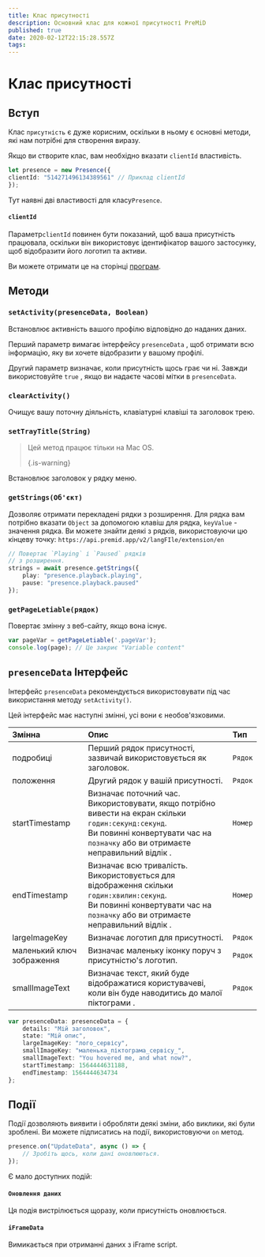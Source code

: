 ```yaml
---
title: Клас присутності
description: Основний клас для кожної присутності PreMiD
published: true
date: 2020-02-12T22:15:28.557Z
tags:
---
```


# Клас присутності

## Вступ

Клас `присутність` є дуже корисним, оскільки в ньому є основні методи, які нам потрібні для створення виразу.

 Якщо ви створите клас, вам необхідно вказати `clientId` властивість.

```typescript
let presence = new Presence({
clientId: "514271496134389561" // Приклад clientId
});
```

Тут наявні дві властивості для класу`Presence`.

#### `clientId`

Параметр`clientId` повинен бути показаний, щоб ваша присутність працювала, оскільки він використовує ідентифікатор вашого застосунку, щоб відобразити його логотип та активи.

Ви можете отримати це на сторінці [програм](https://discordapp.com/developers/applications).

## Методи

### `setActivity(presenceData, Boolean)`

Встановлює активність вашого профілю відповідно до наданих даних.

Перший параметр вимагає інтерфейсу `presenceData` , щоб отримати всю інформацію, яку ви хочете відобразити у вашому профілі.

Другий параметр визначає, коли присутність щось грає чи ні. Завжди використовуйте `true` , якщо ви надаєте часові мітки в `presenceData`.

### `clearActivity()`

Очищує вашу поточну діяльність, клавіатурні клавіші та заголовок трею.

### `setTrayTitle(String)`

> Цей метод працює тільки на Mac OS. 
> 
> {.is-warning}

Встановлює заголовок у рядку меню.

### `getStrings(Об'єкт)`

Дозволяє отримати перекладені рядки з розширення. Для рядка вам потрібно вказати `Object` за допомогою клавіш для рядка, `keyValue` - значення рядка. Ви можете знайти деякі з рядків, використовуючи цю кінцеву точку: `https://api.premid.app/v2/langFIle/extension/en`

```typescript
// Повертає `Playing` і `Paused` рядків
// з розширення.
strings = await presence.getStrings({
    play: "presence.playback.playing",
    pause: "presence.playback.paused"
});
```

### `getPageLetiable(рядок)`

Повертає змінну з веб-сайту, якщо вона існує.

```typescript
var pageVar = getPageLetiable('.pageVar');
console.log(page); // Це закриє "Variable content"
```

## `presenceData` Інтерфейс

Інтерфейс `presenceData` рекомендується використовувати під час використання методу `setActivity()`.

Цей інтерфейс має наступні змінні, усі вони є необов'язковими.

<table>
  <thead>
    <tr>
      <th style="text-align:left">Змінна</th>
      <th style="text-align:left">Опис</th>
      <th style="text-align:left">Тип</th>
    </tr>
  </thead>
  <tbody>
    <tr>
      <td style="text-align:left">подробиці</td>
      <td style="text-align:left">Перший рядок присутності, зазвичай використовується як заголовок.</td>
      <td style="text-align:left"><code>Рядок</code>
      </td>
    </tr>
    <tr>
      <td style="text-align:left">положення</td>
      <td style="text-align:left">Другий рядок у вашій присутності.</td>
      <td style="text-align:left"><code>Рядок</code>
      </td>
    </tr>
    <tr>
      <td style="text-align:left">startTimestamp</td>
      <td style="text-align:left">Визначає поточний час.<br>
        Використовувати, якщо потрібно вивести на екран скільки <code>годин:секунд:секунд</code>.
          <br>Ви повинні конвертувати час на <code>позначку</code> або ви отримаєте неправильний відлік
.
      </td>
      <td style="text-align:left"><code>Номер</code>
      </td>
    </tr>
    <tr>
      <td style="text-align:left">endTimestamp</td>
      <td style="text-align:left">Визначає всю тривалість.
        <br>Використовується для відображення скільки <code>годин:хвилин:секунд</code>.
          <br>Ви повинні конвертувати час на <code>позначку</code> або ви отримаєте неправильний відлік
.
      </td>
      <td style="text-align:left"><code>Номер</code>
      </td>
    </tr>
    <tr>
      <td style="text-align:left">largeImageKey</td>
      <td style="text-align:left">Визначає логотип для присутності.</td>
      <td style="text-align:left"><code>Рядок</code>
      </td>
    </tr>
    <tr>
      <td style="text-align:left">маленький ключ зображення</td>
      <td style="text-align:left">Визначає маленьку іконку поруч з присутністю&apos;s логотип.</td>
      <td style="text-align:left"><code>Рядок</code>
      </td>
    </tr>
    <tr>
      <td style="text-align:left">smallImageText</td>
      <td style="text-align:left">Визначає текст, який буде відображатися користувачеві, коли він буде наводитись до малої піктограми
.</td>
      <td style="text-align:left"><code>Рядок</code>
      </td>
    </tr>
  </tbody>
</table>

```typescript
var presenceData: presenceData = {
    details: "Мій заголовок",
    state: "Мій опис",
    largeImageKey: "лого_сервісу",
    smallImageKey: "маленька_піктограма_сервісу_",
    smallImageText: "You hovered me, and what now?",
    startTimestamp: 1564444631188,
    endTimestamp: 1564444634734
};
```

## Події

Події дозволяють виявити і обробляти деякі зміни, або виклики, які були зроблені. Ви можете підписатись на події, використовуючи `on` метод.

```typescript
presence.on("UpdateData", async () => {
    // Зробіть щось, коли дані оновлюються.
});
```

Є мало доступних подій:

#### `Оновлення даних`

Ця подія вистрілюється щоразу, коли присутність оновлюється.

#### `iFrameData`

Вимикається при отриманні даних з iFrame script.
